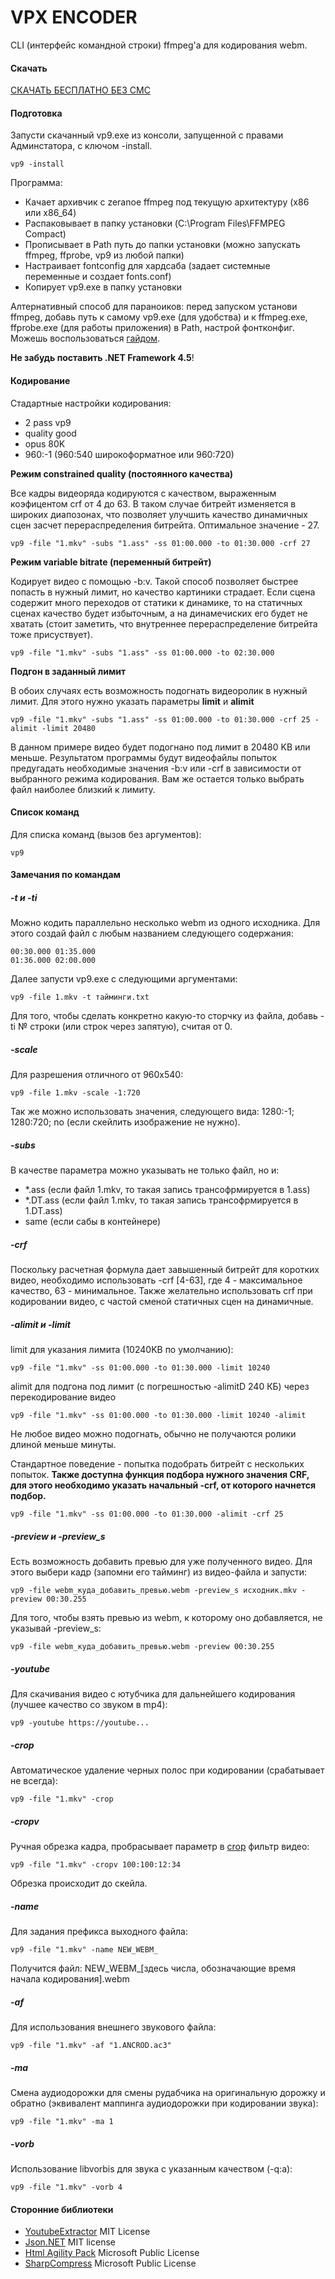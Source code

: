 # VPX ENCODER
CLI (интерфейс командной строки) ffmpeg'a для кодирования webm.

#### Скачать
[СКАЧАТЬ БЕСПЛАТНО БЕЗ СМС]

#### Подготовка
Запусти скачанный vp9.exe из консоли, запущенной с правами Админстатора, с ключом -install.
```
vp9 -install
```
Программа:
- Качает архивчик с zeranoe ffmpeg под текущую архитектуру (x86 или x86_64)
- Распаковывает в папку установки (C:\Program Files\FFMPEG Compact)
- Прописывает в Path путь до папки установки (можно запускать ffmpeg, ffprobe, vp9 из любой папки)
- Настраивает fontconfig для хардсаба (задает системные переменные и создает fonts.conf)
- Копирует vp9.exe в папку установки

Алтернативный способ для параноиков: перед запуском установи ffmpeg, добавь путь к самому vp9.exe (для удобства) и к ffmpeg.exe, ffprobe.exe (для работы приложения) в Path, настрой фонтконфиг. Можешь воспользоваться [гайдом].

**Не забудь поставить .NET Framework 4.5**!

#### Кодирование

Стадартные настройки кодирования:
- 2 pass vp9
- quality good
- opus 80K
- 960:-1 (960:540 широкоформатное или 960:720)

**Режим constrained quality (постоянного качества)**

Все кадры видеоряда кодируются с качеством, выраженным коэфицентом crf от 4 до 63. В таком случае битрейт изменяется в широких диапозонах, что позволяет улучшить качество динамичных сцен засчет перераспределения битрейта. Оптимальное значение - 27. 

```
vp9 -file "1.mkv" -subs "1.ass" -ss 01:00.000 -to 01:30.000 -crf 27
```

**Режим variable bitrate (переменный битрейт)**

Кодирует видео с помощью -b:v. Такой способ позволяет быстрее попасть в нужный лимит, но качество картиники страдает. Если сцена содержит много переходов от статики к динамике, то на статичных сценах качество будет избыточным, а на динамечиских его будет не хватать (стоит заметить, что внутреннее перераспределение битрейта тоже присуствует). 

```
vp9 -file "1.mkv" -subs "1.ass" -ss 01:00.000 -to 02:30.000
```

**Подгон в заданный лимит**

В обоих случаях есть возможность подогнать видеоролик в нужный лимит. Для этого нужно указать параметры **limit** и **alimit**
```
vp9 -file "1.mkv" -subs "1.ass" -ss 01:00.000 -to 01:30.000 -crf 25 -alimit -limit 20480
```
В данном примере видео будет подогнано под лимит в 20480 KB или меньше. Результатом программы будут видеофайлы попыток предугадать необходимые значения -b:v или -crf в зависимости от выбранного режима кодирования. Вам же остается только выбрать файл наиболее близкий к лимиту.

#### Список команд
Для списка команд (вызов без аргументов):
```
vp9
```

#### Замечания по командам
##### -t и -ti
Можно кодить параллельно несколько webm из одного исходника. Для этого создай файл с любым названием следующего содержания:
```
00:30.000 01:35.000
01:36.000 02:00.000
```
Далее запусти vp9.exe с следующими аргументами:
```
vp9 -file 1.mkv -t тайминги.txt
```
Для того, чтобы сделать конкретно какую-то сторчку из файла, добавь -ti № строки (или строк через запятую), считая от 0.

##### -scale
Для разрешения отличного от 960x540:
```
vp9 -file 1.mkv -scale -1:720
```
Так же можно использовать значения, следующего вида: 1280:-1; 1280:720; no (если скейлить изображение не нужно).

##### -subs
В качестве параметра можно указывать не только файл, но и:
- *.ass (если файл 1.mkv, то такая запись трансофрмируется в 1.ass)
- *.DT.ass (если файл 1.mkv, то такая запись трансофрмируется в 1.DT.ass)
- same (если сабы в контейнере)

##### -crf
Поскольку расчетная формула дает завышенный битрейт для коротких видео, необходимо использовать -crf [4-63], где 4 - максимальное качество, 63 - минимальное. Также желательно использовать crf при кодировании видео, с частой сменой статичных сцен на динамичные.

##### -alimit и -limit
limit для указания лимита (10240KB по умолчанию):
```
vp9 -file "1.mkv" -ss 01:00.000 -to 01:30.000 -limit 10240
```
alimit для подгона под лимит (с погрешностью -alimitD 240 КБ) через перекодирование видео
```
vp9 -file "1.mkv" -ss 01:00.000 -to 01:30.000 -limit 10240 -alimit
```
Не любое видео можно подогнать, обычно не получаются ролики длиной меньше минуты.

Стандартное поведение - попытка подобрать битрейт с нескольких попыток.
**Также доступна функция подбора нужного значения CRF, для этого необходимо указать начальный -crf, от которого начнется подбор.**

```
vp9 -file "1.mkv" -ss 01:00.000 -to 01:30.000 -alimit -crf 25
```

##### -preview и -preview_s
Есть возможность добавить превью для уже полученного видео. Для этого выбери кадр (запомни его тайминг) из видео-файла и запусти:
```
vp9 -file webm_куда_добавить_превью.webm -preview_s исходник.mkv -preview 00:30.255
```
Для того, чтобы взять превью из webm, к которому оно добавляется, не указывай -preview_s:
```
vp9 -file webm_куда_добавить_превью.webm -preview 00:30.255
```

##### -youtube
Для скачивания видео c ютубчика для дальнейшего кодирования (лучшее качество со звуком в mp4):
```
vp9 -youtube https://youtube...
```

##### -crop
Автоматическое удаление черных полос при кодировании (срабатывает не всегда):
```
vp9 -file "1.mkv" -crop
```

##### -cropv
Ручная обрезка кадра, пробрасывает параметр в [crop] фильтр видео:
```
vp9 -file "1.mkv" -cropv 100:100:12:34
```
Обрезка происходит до скейла.

##### -name
Для задания префикса выходного файла:
```
vp9 -file "1.mkv" -name NEW_WEBM_
```
Получится файл: NEW_WEBM_[здесь числа, обозначающие время начала кодирования].webm

##### -af
Для использования внешнего звукового файла:
```
vp9 -file "1.mkv" -af "1.ANCROD.ac3"
```

##### -ma
Смена аудиодорожки для смены рудабчика на оригинальную дорожку и обратно (эквивалент маппинга аудиодорожки при кодировании звука):
```
vp9 -file "1.mkv" -ma 1
```

##### -vorb
Использование libvorbis для звука с указанным качеством (-q:a):
```
vp9 -file "1.mkv" -vorb 4
```

#### Сторонние библиотеки
- [YoutubeExtractor] MIT License
- [Json.NET] MIT license
- [Html Agility Pack] Microsoft Public License
- [SharpCompress] Microsoft Public License

[СКАЧАТЬ БЕСПЛАТНО БЕЗ СМС]:https://github.com/CherryPerry/ffmpeg-vp9-wrap/releases
[гайдом]:https://github.com/pituz/webm-thread/wiki/installing-ffmpeg-on-windows
[YoutubeExtractor]:https://github.com/flagbug/YoutubeExtractor
[Json.NET]:http://www.newtonsoft.com/json
[Html Agility Pack]:https://htmlagilitypack.codeplex.com/
[SharpCompress]:https://sharpcompress.codeplex.com/
[crop]:https://ffmpeg.org/ffmpeg-filters.html#crop
